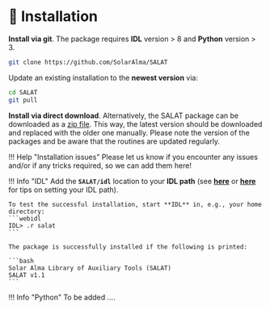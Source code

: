 # :floppy_disk: Installation

**Install via git**. The package requires **IDL** version > 8 and **Python** version > 3.

```bash
git clone https://github.com/SolarAlma/SALAT
```

Update an existing installation to the **newest version** via:

```bash
cd SALAT
git pull
```
**Install via direct download**. Alternatively, the SALAT package can be downloaded as a [zip file](https://github.com/SolarAlma/SALAT/zipball/master/). This way, the latest version should be downloaded and replaced with the older one manually. Please note the version of the packages and be aware that the routines are updated regularly.

!!! Help "Installation issues"
    Please let us know if you encounter any issues and/or if any tricks required, so we can add them here!

!!! Info "IDL"
    Add the **`SALAT/idl`** location to your **IDL path** (see **[here](https://www.l3harrisgeospatial.com/Support/Self-Help-Tools/Help-Articles/Help-Articles-Detail/ArtMID/10220/ArticleID/16156/Quick-tips-for-customizing-your-IDL-program-search-path)** or **[here](http://www.idlcoyote.com/code_tips/installcoyote.php)** for tips on setting your IDL path).
    
	To test the successful installation, start **IDL** in, e.g., your home directory:
	```webidl
	IDL> .r salat
	```

	The package is successfully installed if the following is printed:

	```bash
	Solar Alma Library of Auxiliary Tools (SALAT) 
	SALAT v1.1
	```

!!! Info "Python"
    To be added ....
	



 

